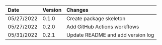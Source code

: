 | Date       | Version | Changes                            |
|:-----------|:--------|:-----------------------------------|
| 05/27/2022 | 0.1.0   | Create package skeleton            |
| 05/27/2022 | 0.2.0   | Add GitHub Actions workflows       |
| 05/31/2022 | 0.2.1   | Update README and add version log  |
